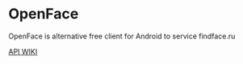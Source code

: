 # OpenFace #

OpenFace is alternative free client for Android to service findface.ru

[API WIKI](https://github.com/vogster/openface/wiki/API)
